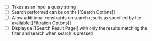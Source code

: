 - [ ] Takes as an input a query string
- [ ] Search performed can be on the [[Search Options]]
- [ ] Allow additional constraints on search results as specified by the available [[Filtration Options]]
- [ ] Displays a [[Search Result Page]] with only the results matching the filter and search when search is pressed